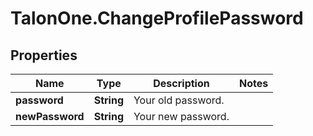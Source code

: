 # TalonOne.ChangeProfilePassword

## Properties
Name | Type | Description | Notes
------------ | ------------- | ------------- | -------------
**password** | **String** | Your old password. | 
**newPassword** | **String** | Your new password. | 


